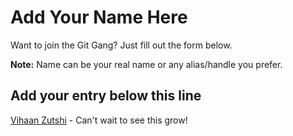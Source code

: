 # Add Your Name Here

Want to join the Git Gang? Just fill out the form below.

**Note:** Name can be your real name or any alias/handle you prefer.

## Add your entry below this line

[Vihaan Zutshi](https://github.com/vihaanified) - Can't wait to see this grow!
